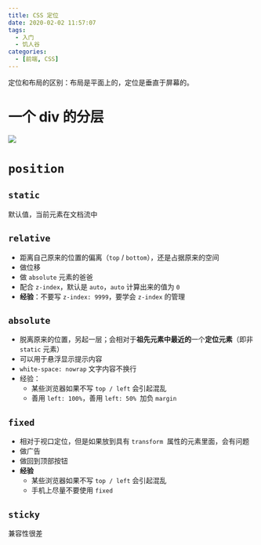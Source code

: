 ```yaml
---
title: CSS 定位
date: 2020-02-02 11:57:07
tags:
  - 入门
  - 饥人谷
categories:
  - [前端, CSS]
---
```


定位和布局的区别：布局是平面上的，定位是垂直于屏幕的。

<!-- more -->

# 一个 div 的分层

![](/hais-notebook/images/CSS-003.png)

# `position`

## `static`

默认值，当前元素在文档流中

## `relative`

- 距离自己原来的位置的偏离（`top` / `bottom`），还是占据原来的空间
- 做位移
- 做 `absolute` 元素的爸爸
- 配合 `z-index`，默认是 `auto`，`auto` 计算出来的值为 `0`
- **经验**：不要写 `z-index: 9999`，要学会 `z-index` 的管理

## `absolute`

- 脱离原来的位置，另起一层；会相对于**祖先元素中最近的**一个**定位元素**（即非 `static` 元素）
- 可以用于悬浮显示提示内容
- `white-space: nowrap` 文字内容不换行
- 经验：
    - 某些浏览器如果不写 `top / left` 会引起混乱
    - 善用 `left: 100%`，善用 `left: 50% `加负 `margin`

## `fixed`

- 相对于视口定位，但是如果放到具有 `transform`  属性的元素里面，会有问题
- 做广告
- 做回到顶部按钮
- **经验**
    - 某些浏览器如果不写 `top / left` 会引起混乱
    - 手机上尽量不要使用 `fixed`
    
## `sticky`

兼容性很差